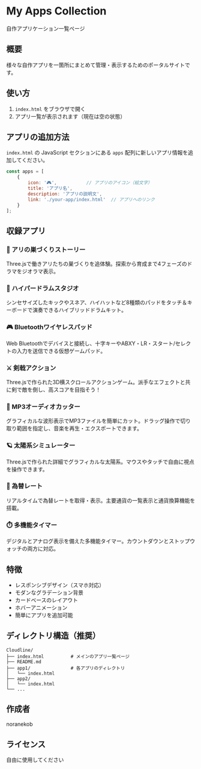 # My Apps Collection

自作アプリケーション一覧ページ

## 概要

様々な自作アプリを一箇所にまとめて管理・表示するためのポータルサイトです。

## 使い方

1. `index.html` をブラウザで開く
2. アプリ一覧が表示されます（現在は空の状態）

## アプリの追加方法

`index.html` の JavaScript セクションにある `apps` 配列に新しいアプリ情報を追加してください。

```javascript
const apps = [
    {
        icon: '🎮',           // アプリのアイコン（絵文字）
        title: 'アプリ名',
        description: 'アプリの説明文',
        link: './your-app/index.html'  // アプリへのリンク
    }
];
```

## 収録アプリ

### 🐜 アリの巣づくりストーリー
Three.jsで働きアリたちの巣づくりを追体験。探索から育成まで4フェーズのドラマをジオラマ表示。

### 🥁 ハイパードラムスタジオ
シンセサイズしたキックやスネア、ハイハットなど8種類のパッドをタッチ＆キーボードで演奏できるハイブリッドドラムキット。

### 🎮 Bluetoothワイヤレスパッド
Web Bluetoothでデバイスと接続し、十字キーやABXY・LR・スタート/セレクトの入力を送信できる仮想ゲームパッド。

### ⚔️ 剣戟アクション
Three.jsで作られた3D横スクロールアクションゲーム。派手なエフェクトと共に剣で敵を倒し、高スコアを目指そう！

### 🎵 MP3オーディオカッター
グラフィカルな波形表示でMP3ファイルを簡単にカット。ドラッグ操作で切り取り範囲を指定し、音楽を再生・エクスポートできます。

### 🪐 太陽系シミュレーター
Three.jsで作られた詳細でグラフィカルな太陽系。マウスやタッチで自由に視点を操作できます。

### 💱 為替レート
リアルタイムで為替レートを取得・表示。主要通貨の一覧表示と通貨換算機能を搭載。

### ⏱️ 多機能タイマー
デジタルとアナログ表示を備えた多機能タイマー。カウントダウンとストップウォッチの両方に対応。

## 特徴

- レスポンシブデザイン（スマホ対応）
- モダンなグラデーション背景
- カードベースのレイアウト
- ホバーアニメーション
- 簡単にアプリを追加可能

## ディレクトリ構造（推奨）

```
Cloudline/
├── index.html          # メインのアプリ一覧ページ
├── README.md
├── app1/               # 各アプリのディレクトリ
│   └── index.html
├── app2/
│   └── index.html
└── ...
```

## 作成者

noranekob

## ライセンス

自由に使用してください
